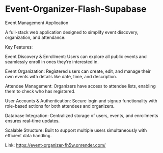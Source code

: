 # Event-Organizer-Flash-Supabase

Event Management Application

A full-stack web application designed to simplify event discovery, organization, and attendance.

Key Features:

Event Discovery & Enrollment: Users can explore all public events and seamlessly enroll in ones they’re interested in.

Event Organization: Registered users can create, edit, and manage their own events with details like date, time, and description.

Attendee Management: Organizers have access to attendee lists, enabling them to check who has registered.

User Accounts & Authentication: Secure login and signup functionality with role-based actions for both attendees and organizers.

Database Integration: Centralized storage of users, events, and enrollments ensures real-time updates.

Scalable Structure: Built to support multiple users simultaneously with efficient data handling.

Link: https://event-organizer-fh5w.onrender.com/

